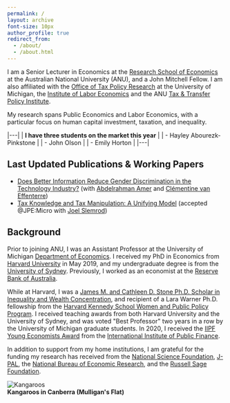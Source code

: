 ```yaml
---
permalink: /
layout: archive
font-size: 10px
author_profile: true
redirect_from: 
  - /about/
  - /about.html
---
```


I am a Senior Lecturer in Economics at the [Research School of Economics](https://rse.anu.edu.au/) at the Australian National University (ANU), and a John Mitchell Fellow.  I am also affiliated with the [Office of Tax Policy Research](https://rossweb.bus.umich.edu/otpr/) at the University of Michigan, the [Institute of Labor Economics](https://www.iza.org/person/21108/ashley-c-craig) and the ANU [Tax & Transfer Policy Institute](https://taxpolicy.crawford.anu.edu.au/taxpolicy-people/research-affiliates).

My research spans Public Economics and Labor Economics, with a particular focus on human capital investment, taxation, and inequality.

|---|
| **I have three students on the market this year** |
| - Hayley Abourezk-Pinkstone |
| - John Olson |
| - Emily Horton |
|---|

## Last Updated Publications & Working Papers
- [Does Better Information Reduce Gender Discrimination in the Technology Industry?](../../files/ACV.pdf) (with [Abdelrahman Amer](https://bfi.uchicago.edu/scholar/amer-abdelrahman/) and [Clémentine van Effenterre](https://sites.google.com/site/vaneffenterreclementine/home))
- [Tax Knowledge and Tax Manipulation: A Unifying Model](../../files/knowledge.pdf) (accepted @JPE:Micro with [Joel Slemrod](https://webuser.bus.umich.edu/jslemrod/))

## Background

Prior to joining ANU, I was an Assistant Professor at the University of Michigan [Department of Economics](https://lsa.umich.edu/econ). I received my PhD in Economics from [Harvard University](https://economics.harvard.edu/) in May 2019, and my undergraduate degree is from the [University of Sydney](https://www.sydney.edu.au/). Previously, I worked as an economist at the [Reserve Bank of Australia](https://www.rba.gov.au/).

While at Harvard, I was a [James M. and Cathleen D. Stone Ph.D. Scholar in Inequality and Wealth Concentration](https://inequality.hks.harvard.edu/fellowship-awards), and recipient of a Lara Warner Ph.D. fellowship from the [Harvard Kennedy School Women and Public Policy Program](https://www.hks.harvard.edu/centers/wappp). I received teaching awards from both Harvard University and the University of Sydney, and was voted "Best Professor" two years in a row by the University of Michigan graduate students. In 2020, I received the [IIPF Young Economists Award](https://www.iipf.org/yeaw.htm) from the [International Institute of Public Finance](https://www.iipf.org/index.htm).

In addition to support from my home institutions, I am grateful for the funding my research has received from the [National Science Foundation](https://www.nsf.gov), [J-PAL](https://www.povertyactionlab.org/na), the [National Bureau of Economic Research](https://www.nber.org), and the [Russell Sage Foundation](http://www.russellsage.org).

![Kangaroos](https://ashleycraig.com/images/IMG_1487.jpg "Kangaroos in Canberra (Mulligan's Flat)")
<br>**Kangaroos in Canberra (Mulligan's Flat)**
